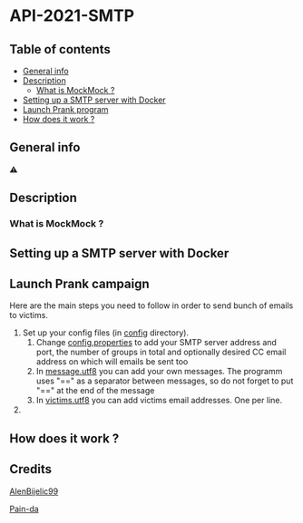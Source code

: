 # API-2021-SMTP


## Table of contents
* [General info](#general-info)
* [Description](#description)
  * [What is MockMock ?](#what-is-mockmock-)
* [Setting up a SMTP server with Docker](#setting-up-a-smtp-server-with-docker)
* [Launch Prank program](#launch-prank-program)
* [How does it work ?](#how-does-it-work-)

## General info
⚠️

## Description
### What is MockMock ?

## Setting up a SMTP server with Docker

## Launch Prank campaign
Here are the main steps you need to follow in order to send bunch of emails to victims.
1. Set up your config files (in [config](/config) directory).
   1. Change [config.properties](/config/config.properties) to add your SMTP server address and port, the number of groups in total and optionally desired CC email address on which will emails be sent too
   2. In [message.utf8](/config/messages.utf8) you can add your own messages. The programm uses "==" as a separator between messages, so do not forget to put "==" at the end of the message
   3. In [victims.utf8](/config/victims.utf8) you can add victims email addresses. One per line.
2. 

## How does it work ?

## Credits
[AlenBijelic99](https://github.com/AlenBijelic99)

[Pain-da](https://github.com/Pain-da)